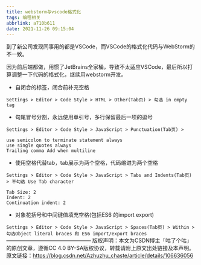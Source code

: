 ```yaml
---
title: webstorm与vscode格式化
tags: 编程相关
abbrlink: a710b611
date: 2021-11-26 09:15:04
---
```



到了新公司发现同事用的都是VSCode，而VSCode的格式化代码与WebStorm的不一致。

因为前后端都做，用惯了JetBrains全家桶，导致不太适应VSCode，最后所以打算调整一下代码的格式化，继续用webstorm开发。

* 自闭合的标签，闭合前补充空格

`Settings > Editor > Code Style > HTML > Other(Tab页) > 勾选 in empty tag`

* 句尾冒号分割，永远使用单引号，多行保留最后一项的逗号

`Settings > Editor > Code Style > JavaScript > Punctuation(Tab页) >`
```
use semicolon to terminate statement always
use single quotes always
Trailing comma Add when multiline
```
 
* 使用空格代替tab，tab展示为两个空格，代码缩进为两个空格

`Settings > Editor > Code Style > JavaScript > Tabs and Indents(Tab页) > 不勾选 Use Tab character`

```
Tab Size: 2
Indent: 2
Continuation indent: 2
```
 
* 对象花括号和中间键值填充空格(包括ES6 的import export)

`Settings > Editor > Code Style > JavaScript > Spaces(Tab页) > Within > 勾选Object literal braces 和 ES6 import/export braces`
————————————————
版权声明：本文为CSDN博主「咕了个咕」的原创文章，遵循CC 4.0 BY-SA版权协议，转载请附上原文出处链接及本声明。
原文链接：https://blog.csdn.net/Azhuzhu_chaste/article/details/106636056